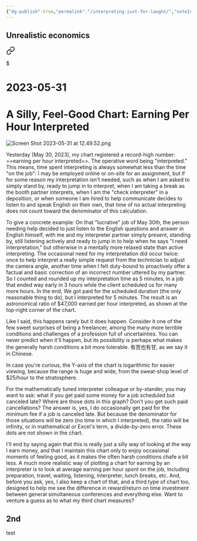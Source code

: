 ```yaml
---
{"dg-publish":true,"permalink":"/interpreting-just-for-laughs/","noteIcon":"2"}
---
```


## Unrealistic economics


<div class="transclusion internal-embed is-loaded"><a class="markdown-embed-link" href="/10-dailynotes/2023-05-31/" aria-label="Open link"><svg xmlns="http://www.w3.org/2000/svg" width="24" height="24" viewBox="0 0 24 24" fill="none" stroke="currentColor" stroke-width="2" stroke-linecap="round" stroke-linejoin="round" class="svg-icon lucide-link"><path d="M10 13a5 5 0 0 0 7.54.54l3-3a5 5 0 0 0-7.07-7.07l-1.72 1.71"></path><path d="M14 11a5 5 0 0 0-7.54-.54l-3 3a5 5 0 0 0 7.07 7.07l1.71-1.71"></path></svg></a><div class="markdown-embed">

$<div class="markdown-embed-title">

# 2023-05-31

</div>



# A Silly, Feel-Good Chart: Earning Per Hour Interpreted


![Screen Shot 2023-05-31 at 12.49.52.png](/img/user/_attachments/_OB/Screen%20Shot%202023-05-31%20at%2012.49.52.png)

Yesterday (May 30, 2023), my chart registered a record-high number: ==earning per hour interpreted==. The operative word being "interpreted." This means, time spent interpreting is always somewhat less than the time "on the job": I may be employed online or on-site for an assignment, but if for some reason my interpretation isn't needed, such as when I am asked to simply stand by, ready to jump in to interpret, when I am taking a break as the booth partner interprets, when I am the "check interpreter" in a deposition, or when someone I am hired to help communicate decides to listen to and speak English on their own, that time of no actual interpreting does not count toward the denominator of this calculation. 

To give a concrete example: On that "lucrative" job of May 30th, the person needing help decided to just listen to the English questions and answer in English himself, with me and my interpreter partner simply present, standing by, still listening actively and ready to jump in to help when he says "I need interpretation," but otherwise in a mentally more relaxed state than active interpreting. The occasional need for my interpretation did occur twice: once to help interpret a really simple request from the technician to adjust the camera angle, another time when I felt duty-bound to proactively offer a factual and basic correction of an incorrect number uttered by my partner. So I counted and rounded up my interpretation time as 5 minutes, in a job that ended way early in 3 hours while the client scheduled us for many more hours. In the end, We got paid for the scheduled duration (the only reasonable thing to do), but I interpreted for 5 minutes. The result is an astronomical ratio of $47,000 earned per hour interpreted, as shown at the top-right corner of the chart.

Like I said, this happens rarely but it does happen. Consider it one of the few sweet surprises of being a freelancer, among the many more terrible conditions and challenges of a profession full of uncertainties. You can never predict when it'll happen, but its possibility  is perhaps what makes the generally harsh conditions a bit more tolerable. 有苦也有甘, as we say it in Chinese.

In case you're curious, the Y-axis of the chart is logarithmic for easier viewing, because the range is huge and wide, from the sweat-shop level of $25/hour to the stratosphere.

For the mathematically tuned interpreter colleague or by-stander, you may want to ask: what if you get paid some money for a job scheduled but canceled late? Where are those dots in this graph? Don't you get such paid cancellations? The answer is, yes, I do occasionally get paid for the minimum fee if a job is canceled late. But because the denominator for those situations will be zero (no time in which I interpreted), the ratio will be infinity, or in mathematical or Excel's term, a divide-by-zero error. These dots are not shown in the chart.

I'll end by saying again that this is really just a silly way of looking at the way I earn money, and that I maintain this chart only to enjoy occasional moments of feeling good, as it makes the often harsh conditions chafe a bit less. A much more realistic way of plotting a chart for earning by an interpreter is to look at average earning per hour *spent* on the job, including preparation, travel, waiting, listening, interpreter, lunch breaks, etc. And, before you ask, yes, I also keep a chart of that, and a third type of chart too, designed to help me see the difference in reward/return on time investment between general simultaneous conferences and everything else. Want to venture a guess as to what my third chart measures?

</div></div>


## 2nd

test

